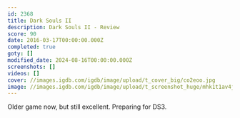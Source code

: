 ```yaml
---
id: 2368
title: Dark Souls II
description: Dark Souls II - Review
score: 90
date: 2016-03-17T00:00:00.000Z
completed: true
goty: []
modified_date: 2024-08-16T00:00:00.000Z
screenshots: []
videos: []
cover: //images.igdb.com/igdb/image/upload/t_cover_big/co2eoo.jpg
image: //images.igdb.com/igdb/image/upload/t_screenshot_huge/mhk1t1av4jpcksxtvvdn.jpg
---
```

Older game now, but still excellent. Preparing for DS3.